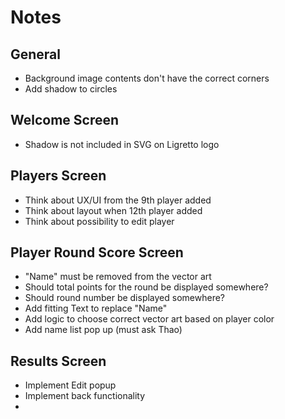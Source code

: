 # Notes

## General
- Background image contents don't have the correct corners
- Add shadow to circles

## Welcome Screen
- Shadow is not included in SVG on Ligretto logo

## Players Screen
- Think about UX/UI from the 9th player added 
- Think about layout when 12th player added
- Think about possibility to edit player

## Player Round Score Screen
- "Name" must be removed from the vector art
- Should total points for the round be displayed somewhere?
- Should round number be displayed somewhere?
- Add fitting Text to replace "Name"
- Add logic to choose correct vector art based on player color
- Add name list pop up (must ask Thao)

## Results Screen
- Implement Edit popup
- Implement back functionality
- 
